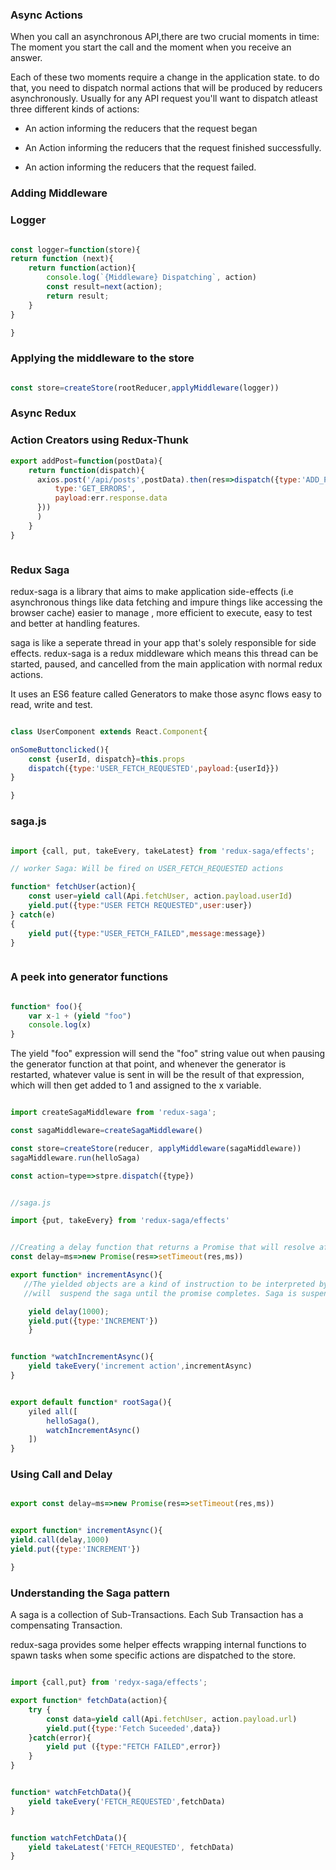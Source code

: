 ### Async Actions

When you call an asynchronous API,there are two crucial moments in time: The moment you start the call and the moment when you receive an answer.

Each of these two moments require a change in the application state. to do that, you need to dispatch normal actions that will be produced by reducers asynchronously. Usually
for any API request you'll want to dispatch atleast three different kinds of actions:

- An action informing the reducers that the request began

- An Action informing the reducers that the request finished successfully.

- An action informing the reducers that the request failed.


### Adding Middleware


### Logger

```javascript

const logger=function(store){
return function (next){
    return function(action){
        console.log(`{Middleware} Dispatching`, action)
        const result=next(action);
        return result;
    }
}

}
```


### Applying the middleware to the store

```javascript

const store=createStore(rootReducer,applyMiddleware(logger))

```


### Async Redux

### Action Creators using Redux-Thunk

```javascript
export addPost=function(postData){
    return function(dispatch){
      axios.post('/api/posts',postData).then(res=>dispatch({type:'ADD_POST',payload:res.data})).catch(err=>dispatch({
          type:'GET_ERRORS',
          payload:err.response.data
      }))
      )
    }
}



```

### Redux Saga

redux-saga is a library that aims to make application side-effects (i.e asynchronous things like data fetching and impure things like accessing the browser cache)
easier to manage , more efficient to execute, easy to test and better at handling features.



saga is like a seperate thread in your app that's solely responsible for side effects. redux-saga is a redux middleware which means this thread can be started, paused,
and cancelled from the main application with normal redux actions. 

It uses an ES6 feature called Generators to make those async flows easy to read, write and test.

```javascript

class UserComponent extends React.Component{

onSomeButtonclicked(){
    const {userId, dispatch}=this.props
    dispatch({type:'USER_FETCH_REQUESTED',payload:{userId}})
}

}
```


### saga.js






```javascript

import {call, put, takeEvery, takeLatest} from 'redux-saga/effects';

// worker Saga: Will be fired on USER_FETCH_REQUESTED actions

function* fetchUser(action){
    const user=yield call(Api.fetchUser, action.payload.userId)
    yield.put({type:"USER FETCH REQUESTED",user:user})
} catch(e)
{
    yield put({type:"USER_FETCH_FAILED",message:message})
}



```

### A peek into generator functions

```javascript

function* foo(){
    var x-1 + (yield "foo")
    console.log(x)
}

```
The yield "foo" expression will send the "foo" string value out when pausing the generator function at that point, and whenever the generator is restarted, whatever
value is sent in will be the result of that expression, which will then get added to 1 and assigned to the x variable.


```javascript

import createSagaMiddleware from 'redux-saga';

const sagaMiddleware=createSagaMiddleware()

const store=createStore(reducer, applyMiddleware(sagaMiddleware))
sagaMiddleware.run(helloSaga)

const action=type=>stpre.dispatch({type})

```


```javascript

//saga.js

import {put, takeEvery} from 'redux-saga/effects'


//Creating a delay function that returns a Promise that will resolve after a set number of milliseconds.
const delay=ms=>new Promise(res=>setTimeout(res,ms))

export function* incrementAsync(){
   //The yielded objects are a kind of instruction to be interpreted by the middleware. When a promise is yielded by the middleware, the middleware
   //will  suspend the saga until the promise completes. Saga is suspended until the Promise returned by delay resolves which will happen after 1 second.

    yield delay(1000);
    yield.put({type:'INCREMENT'})
    }


function *watchIncrementAsync(){
    yield takeEvery('increment action',incrementAsync)
}


export default function* rootSaga(){
    yiled all([
        helloSaga(),
        watchIncrementAsync()
    ])
}

```
### Using Call and Delay

```javascript

export const delay=ms=>new Promise(res=>setTimeout(res,ms))


export function* incrementAsync(){
yield.call(delay,1000)
yield.put({type:'INCREMENT'})

}
```

### Understanding the Saga pattern

A saga is a collection of Sub-Transactions.
Each Sub Transaction has a compensating Transaction.

redux-saga provides some helper effects wrapping internal functions to spawn tasks when some specific actions are dispatched to the store.

```javascript

import {call,put} from 'redyx-saga/effects';

export function* fetchData(action){
    try {
        const data=yield call(Api.fetchUser, action.payload.url)
        yield.put({type:'Fetch Suceeded',data})
    }catch(error){
        yield put ({type:"FETCH FAILED",error})
    }
}


function* watchFetchData(){
    yield takeEvery('FETCH_REQUESTED',fetchData)
}


function watchFetchData(){
    yield takeLatest('FETCH_REQUESTED', fetchData)
}



```
 

###















```